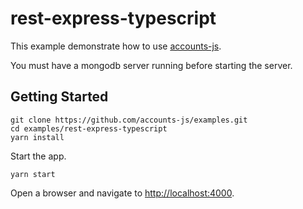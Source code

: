 # rest-express-typescript

This example demonstrate how to use [accounts-js](https://github.com/accounts-js/accounts).

You must have a mongodb server running before starting the server.

## Getting Started

```
git clone https://github.com/accounts-js/examples.git
cd examples/rest-express-typescript
yarn install
```

Start the app.

```
yarn start
```

Open a browser and navigate to [http://localhost:4000](http://localhost:4000).
